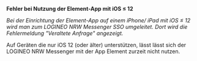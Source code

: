 **Fehler bei Nutzung der Element-App mit iOS ≤ 12**

*Bei der Einrichtung der Element-App auf einem iPhone/ iPad mit iOS ≤ 12 wird man zum LOGINEO NRW Messenger SSO umgeleitet. Dort wird die Fehlermeldung "Veraltete Anfrage" angezeigt.*

Auf Geräten die nur iOS 12 (oder älter) unterstützen, lässt lässt sich der LOGINEO NRW Messenger mit der App Element zurzeit nicht nutzen.

